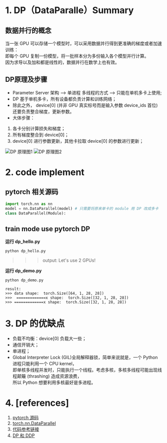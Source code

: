 # 1. DP（DataParalle）Summary

## 数据并行的概念
当一张 GPU 可以存储一个模型时，可以采用数据并行得到更准确的梯度或者加速训练：<br>
即每个 GPU 复制一份模型，将一批样本分为多份输入各个模型并行计算。<br>
因为求导以及加和都是线性的，数据并行在数学上也有效。<br>

## DP原理及步骤
- Parameter Server 架构 --> 单进程 多线程的方式 --> 只能在单机多卡上使用;
- DP 基于单机多卡，所有设备都负责计算和训练网络；
- 除此之外， device[0] (并非 GPU 真实标号而是输入参数 device_ids 首位) 还要负责整合梯度，更新参数。
- 大体步骤：
1. 各卡分别计算损失和梯度；
2. 所有梯度整合到 device[0]；
3. device[0] 进行参数更新，其他卡拉取 device[0] 的参数进行更新；

![DP 原理图1](https://pic3.zhimg.com/80/v2-1cee4e8fd9e2d4dce24b0aa0a47f8c86_1440w.webp)
![DP 原理图2](https://pic1.zhimg.com/80/v2-5c5b0d8e3d7d6653a9ebd47bac93090c_1440w.webp)

# 2. code implement
## pytorch 相关源码
```python
import torch.nn as nn
model = nn.DataParallel(model) # 只需要将原来单卡的 module 用 DP 改成多卡
class DataParallel(Module):
```

## train mode use pytorch DP
**运行 dp_hello.py**
```shell
python dp_hello.py
```
>>> output: Let's use 2 GPUs!

**运行 dp_demo.py**
```shell
python dp_demo.py

result:
>>> data shape:  torch.Size([64, 1, 28, 28])
>>>  =============x shape:  torch.Size([32, 1, 28, 28])
>>> =============x shape:  torch.Size([32, 1, 28, 28])
```

# 3. DP 的优缺点
- 负载不均衡：device[0] 负载大一些；
- 通信开销大；
- 单进程；
- Global Interpreter Lock (GIL)全局解释器锁，简单来说就是，一个 Python 进程只能利用一个 CPU kernel，<br>
  即单核多线程并发时，只能执行一个线程。考虑多核，多核多线程可能出现线程颠簸 (thrashing) 造成资源浪费，<br>
  所以 Python 想要利用多核最好是多进程。<br>

# 4. [references]
1. [pytorch 源码](https://github.com/pytorch/pytorch/blob/master/torch/nn/parallel/data_parallel.py)
2. [torch.nn.DataParallel](https://pytorch.org/docs/stable/generated/torch.nn.DataParallel.html?highlight=data+parallel#torch.nn.DataParallel)
3. [代码参考链接](https://pytorch.org/tutorials/beginner/blitz/data_parallel_tutorial.html#create-model-and-dataparallel)
4. [DP 和 DDP](https://link.zhihu.com/?target=https%3A//pytorch.org/docs/stable/notes/cuda.html%3Fhighlight%3Dbuffer)
